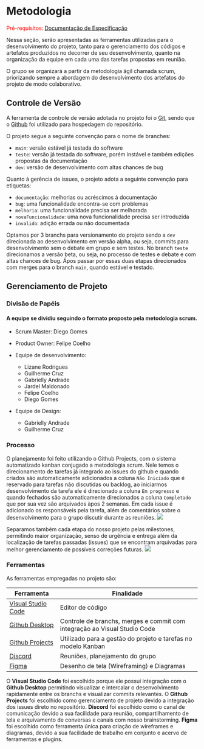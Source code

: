 
# Metodologia

<span style="color:red">Pré-requisitos: <a href="2-Especificação do Projeto.md"> Documentação de Especificação</a></span>

Nessa seção, serão apresentadas as ferramentas utilizadas para o desenvolvimento do projeto, tanto para o gerenciamento dos códigos e artefatos produzidos no decorrer de seu desenvolvimento, quanto na organização da equipe em cada uma das tarefas propostas em reunião.

O grupo se organizará a partir da metodologia ágil chamada scrum, priorizando sempre a abordagem do desenvolvimento dos artefatos do projeto de modo colaborativo.


## Controle de Versão

A ferramenta de controle de versão adotada no projeto foi o
[Git](https://git-scm.com/), sendo que o [Github](https://github.com)
foi utilizado para hospedagem do repositório.

O projeto segue a seguinte convenção para o nome de branches:

- `main`: versão estável já testada do software
- `teste`: versão já testada do software, porém instável e também edições propostas da  documentação
- `dev`: versão de desenvolvimento com altas chances de bug

Quanto à gerência de issues, o projeto adota a seguinte convenção para
etiquetas:

- `documentação`: melhorias ou acréscimos à documentação
- `bug`: uma funcionalidade encontra-se com problemas
- `melhoria`: uma funcionalidade precisa ser melhorada
- `novaFuncionalidade`: uma nova funcionalidade precisa ser introduzida
- `invalido`: adição errada ou não documentada

Optamos por 3 branchs para versionamento do projeto sendo a `dev` direcionada ao desenvolvimento em versão alpha, ou seja, commits para desenvolvimento sem o debate em grupo e sem testes. No branch `teste` direcionamos a versão beta, ou seja, no processo de testes e debate e com altas chances de bug. Ápos passar por essas duas etapas direcionados com merges para o branch `main`, quando estável e testado.

## Gerenciamento de Projeto

### Divisão de Papéis

#### A equipe se dividiu seguindo o formato proposto pela metodologia scrum.

- Scrum Master: Diego Gomes
 
- Product Owner: Felipe Coelho
 
- Equipe de desenvolvimento: 
  - Lizane Rodrigues
  - Guilherme Cruz
  - Gabrielly Andrade
  - Jardel Maldonado
  - Felipe Coelho
  - Diego Gomes

- Equipe de Design:
  - Gabrielly Andrade
  - Guilherme Cruz

### Processo

O planejamento foi feito utilizando o Github Projects, com o sistema automatizado kanban conjugado a metodologia scrum. Nele temos o direcionamento de tarefas já integrado ao issues do github e quando criados são automaticamente adicionados a coluna `Não Iniciado` que é reservado para tarefas não discutidas ou backlog, ao iniciarmos desenvolvimento da tarefa ele é direcionado a coluna `Em progresso` e quando fechados são automaticamente direcionados a coluna `Completado` que por sua vez são arquivados àpos 2 semanas.
Em cada issue é adicionado os responsáveis pela tarefa, além de comentários sobre o desenvolvimento para o grupo discutir durante as reuniões.
![](https://user-images.githubusercontent.com/98277143/227742071-f2bcf85c-f559-44b3-834e-c295153d85a9.png)

Separamos também cada etapa do nosso projeto pelas milestones, permitindo maior organização, senso de urgência e entrega além da localização de tarefas passadas (issues) que se encontram arquivadas para melhor gerenciamento de possíveis correções futuras.
![](https://user-images.githubusercontent.com/98277143/227742210-82fe7ac3-5bbd-43a0-8b0e-7de05e644d01.png)

### Ferramentas

As ferramentas empregadas no projeto são:

| Ferramenta  | Finalidade |
| ------------ | ------------ |
|  [Visual Studio Code](https://code.visualstudio.com/ "Visual Studio Code") | Editor de código |
| [Github Desktop](https://desktop.github.com/ "Github Desktop")  | Controle de branchs, merges e commit com integração ao Visual Studio Code   |
| [Github Projects](https://docs.github.com/en/issues/planning-and-tracking-with-projects/learning-about-projects/about-projects "Github Projects")  | Utilizado para a gestão do projeto e tarefas no modelo Kanban |
| [Discord](https://discord.com/ "Discord")  | Reuniões, planejamento do grupo |
| [Figma](https://www.figma.com/ "Figma") | Desenho de tela (Wireframing) e Diagramas |

O **Visual Studio Code** foi escolhido porque ele possui integração com o **Github Desktop** permitindo visualizar e intercalar o desenvolvimento rapidamente entre os branchs e visualizar commits relevantes.
O **Github Projects** foi escolhido como gerenciamento de projeto devido a integração dos issues direto no repositório.
**Discord** foi escolhido como o canal de comunicação devido a sua facilidade para reunião, compartilhamento de tela e arquivamento de conversas e canais com nosso  brainstorming.
**Figma** foi escolhido como ferramenta única para criação de wireframes e diagramas, devido a sua facilidade de trabalho em conjunto e acervo de ferramentas e plugins.
